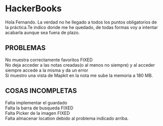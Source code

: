 # HackerBooks

Hola Fernando.
La verdad no he llegado a todos los puntos obligatorios de la práctica.Te indico donde me he quedado, de todas formas voy a intentar acabarla aunque sea fuera de plazo.  

PROBLEMAS
--------------------------------
No muestra correctamente favoritos FIXED  
No deja acceder a las notas creadas(o al menos no siempre) y al acceder siempre accede a la misma y da un error  
Si muestro una vista de Mapkit en la nota me sube la memoria a 180 MB.  

COSAS INCOMPLETAS
--------------------------------
Falta implementar el guardado  
Falta la barra de busqueda FIXED  
Falta Picker de la imagen FIXED  
Falta almacenar location debido al problema indicado arriba.  

